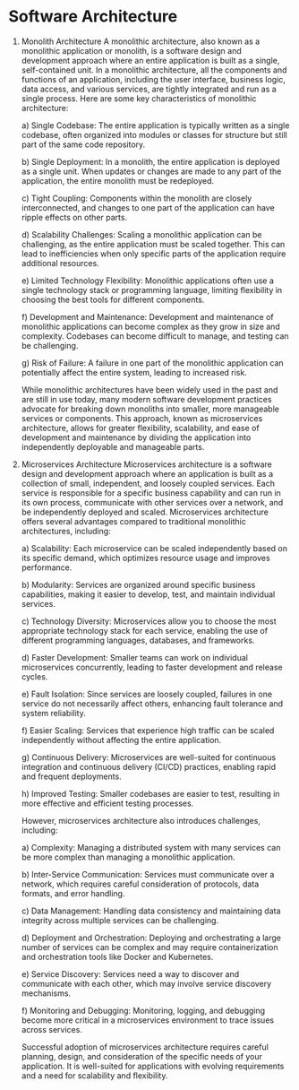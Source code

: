 # Software Architecture

1. Monolith Architecture
   A monolithic architecture, also known as a monolithic application or monolith, is a software design and development approach where an entire application is built as a single, self-contained unit. In a monolithic architecture, all the components and functions of an application, including the user interface, business logic, data access, and various services, are tightly integrated and run as a single process. Here are some key characteristics of monolithic architecture:

   a) Single Codebase: The entire application is typically written as a single codebase, often organized into modules or classes for structure but still part of the same code repository.

   b) Single Deployment: In a monolith, the entire application is deployed as a single unit. When updates or changes are made to any part of the application, the entire monolith must be redeployed.

   c) Tight Coupling: Components within the monolith are closely interconnected, and changes to one part of the application can have ripple effects on other parts.

   d) Scalability Challenges: Scaling a monolithic application can be challenging, as the entire application must be scaled together. This can lead to inefficiencies when only specific parts of the application require additional resources.

   e) Limited Technology Flexibility: Monolithic applications often use a single technology stack or programming language, limiting flexibility in choosing the best tools for different components.

   f) Development and Maintenance: Development and maintenance of monolithic applications can become complex as they grow in size and complexity. Codebases can become difficult to manage, and testing can be challenging.

   g) Risk of Failure: A failure in one part of the monolithic application can potentially affect the entire system, leading to increased risk.

   While monolithic architectures have been widely used in the past and are still in use today, many modern software development practices advocate for breaking down monoliths into smaller, more manageable services or components. This approach, known as microservices architecture, allows for greater flexibility, scalability, and ease of development and maintenance by dividing the application into independently deployable and manageable parts.

2. Microservices Architecture
   Microservices architecture is a software design and development approach where an application is built as a collection of small, independent, and loosely coupled services. Each service is responsible for a specific business capability and can run in its own process, communicate with other services over a network, and be independently deployed and scaled. Microservices architecture offers several advantages compared to traditional monolithic architectures, including:

   a) Scalability: Each microservice can be scaled independently based on its specific demand, which optimizes resource usage and improves performance.

   b) Modularity: Services are organized around specific business capabilities, making it easier to develop, test, and maintain individual services.

   c) Technology Diversity: Microservices allow you to choose the most appropriate technology stack for each service, enabling the use of different programming languages, databases, and frameworks.

   d) Faster Development: Smaller teams can work on individual microservices concurrently, leading to faster development and release cycles.

   e) Fault Isolation: Since services are loosely coupled, failures in one service do not necessarily affect others, enhancing fault tolerance and system reliability.

   f) Easier Scaling: Services that experience high traffic can be scaled independently without affecting the entire application.

   g) Continuous Delivery: Microservices are well-suited for continuous integration and continuous delivery (CI/CD) practices, enabling rapid and frequent deployments.

   h) Improved Testing: Smaller codebases are easier to test, resulting in more effective and efficient testing processes.

   However, microservices architecture also introduces challenges, including:

   a) Complexity: Managing a distributed system with many services can be more complex than managing a monolithic application.

   b) Inter-Service Communication: Services must communicate over a network, which requires careful consideration of protocols, data formats, and error handling.

   c) Data Management: Handling data consistency and maintaining data integrity across multiple services can be challenging.

   d) Deployment and Orchestration: Deploying and orchestrating a large number of services can be complex and may require containerization and orchestration tools like Docker and Kubernetes.

   e) Service Discovery: Services need a way to discover and communicate with each other, which may involve service discovery mechanisms.

   f) Monitoring and Debugging: Monitoring, logging, and debugging become more critical in a microservices environment to trace issues across services.

   Successful adoption of microservices architecture requires careful planning, design, and consideration of the specific needs of your application. It is well-suited for applications with evolving requirements and a need for scalability and flexibility.
